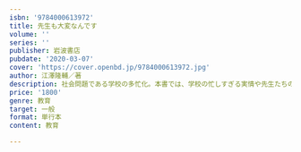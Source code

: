 ```yaml
---
isbn: '9784000613972'
title: 先生も大変なんです
volume: ''
series: ''
publisher: 岩波書店
pubdate: '2020-03-07'
cover: 'https://cover.openbd.jp/9784000613972.jpg'
author: 江澤隆輔／著
description: 社会問題である学校の多忙化。本書では、学校の忙しすぎる実情や先生たちのリアルな思いを、現役公立学校教師が赤裸々に語る。
price: '1800'
genre: 教育
target: 一般
format: 単行本
content: 教育

---
```

